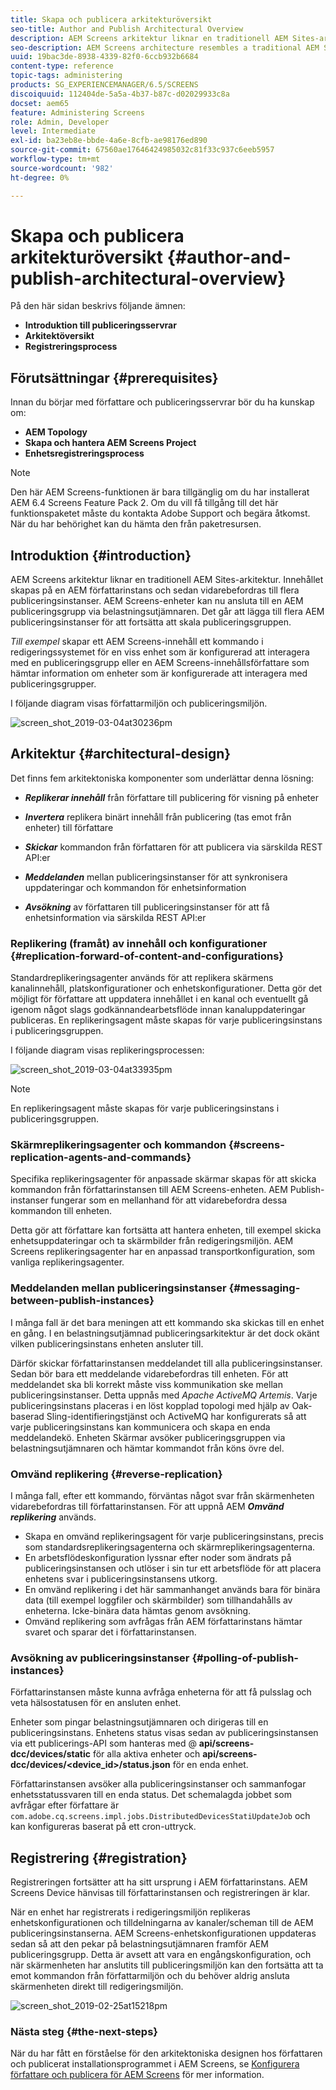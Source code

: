 ```yaml
---
title: Skapa och publicera arkitekturöversikt
seo-title: Author and Publish Architectural Overview
description: AEM Screens arkitektur liknar en traditionell AEM Sites-arkitektur. Innehållet skapas på en AEM författarinstans och sedan vidarebefordras till flera publiceringsinstanser. Följ den här sidan om du vill veta mer om författare och publicera en översikt över arkitekturen.
seo-description: AEM Screens architecture resembles a traditional AEM Sites architecture. Content is authored on an AEM author instance and then forward-replicated to multiple publish instances. Follow this page to learn more on author and publish architectural overview.
uuid: 19bac3de-8938-4339-82f0-6ccb932b6684
content-type: reference
topic-tags: administering
products: SG_EXPERIENCEMANAGER/6.5/SCREENS
discoiquuid: 112404de-5a5a-4b37-b87c-d02029933c8a
docset: aem65
feature: Administering Screens
role: Admin, Developer
level: Intermediate
exl-id: ba23eb8e-bbde-4a6e-8cfb-ae98176ed890
source-git-commit: 67560ae17646424985032c81f33c937c6eeb5957
workflow-type: tm+mt
source-wordcount: '982'
ht-degree: 0%

---
```


# Skapa och publicera arkitekturöversikt {#author-and-publish-architectural-overview}

På den här sidan beskrivs följande ämnen:

* **Introduktion till publiceringsservrar**
* **Arkitektöversikt**
* **Registreringsprocess**

## Förutsättningar {#prerequisites}

Innan du börjar med författare och publiceringsservrar bör du ha kunskap om:

* **AEM Topology**
* **Skapa och hantera AEM Screens Project**
* **Enhetsregistreringsprocess**

>[!NOTE]
>
>Den här AEM Screens-funktionen är bara tillgänglig om du har installerat AEM 6.4 Screens Feature Pack 2. Om du vill få tillgång till det här funktionspaketet måste du kontakta Adobe Support och begära åtkomst. När du har behörighet kan du hämta den från paketresursen.

## Introduktion {#introduction}

AEM Screens arkitektur liknar en traditionell AEM Sites-arkitektur. Innehållet skapas på en AEM författarinstans och sedan vidarebefordras till flera publiceringsinstanser. AEM Screens-enheter kan nu ansluta till en AEM publiceringsgrupp via belastningsutjämnaren. Det går att lägga till flera AEM publiceringsinstanser för att fortsätta att skala publiceringsgruppen.

*Till exempel* skapar ett AEM Screens-innehåll ett kommando i redigeringssystemet för en viss enhet som är konfigurerad att interagera med en publiceringsgrupp eller en AEM Screens-innehållsförfattare som hämtar information om enheter som är konfigurerade att interagera med publiceringsgrupper.

I följande diagram visas författarmiljön och publiceringsmiljön.

![screen_shot_2019-03-04at30236pm](assets/screen_shot_2019-03-04at30236pm.png)

## Arkitektur {#architectural-design}

Det finns fem arkitektoniska komponenter som underlättar denna lösning:

* ***Replikerar innehåll*** från författare till publicering för visning på enheter

* ***Invertera*** replikera binärt innehåll från publicering (tas emot från enheter) till författare
* ***Skickar*** kommandon från författaren för att publicera via särskilda REST API:er
* ***Meddelanden*** mellan publiceringsinstanser för att synkronisera uppdateringar och kommandon för enhetsinformation
* ***Avsökning*** av författaren till publiceringsinstanser för att få enhetsinformation via särskilda REST API:er

### Replikering (framåt) av innehåll och konfigurationer  {#replication-forward-of-content-and-configurations}

Standardreplikeringsagenter används för att replikera skärmens kanalinnehåll, platskonfigurationer och enhetskonfigurationer. Detta gör det möjligt för författare att uppdatera innehållet i en kanal och eventuellt gå igenom något slags godkännandearbetsflöde innan kanaluppdateringar publiceras. En replikeringsagent måste skapas för varje publiceringsinstans i publiceringsgruppen.

I följande diagram visas replikeringsprocessen:

![screen_shot_2019-03-04at33935pm](assets/screen_shot_2019-03-04at33935pm.png)

>[!NOTE]
>
>En replikeringsagent måste skapas för varje publiceringsinstans i publiceringsgruppen.

### Skärmreplikeringsagenter och kommandon  {#screens-replication-agents-and-commands}

Specifika replikeringsagenter för anpassade skärmar skapas för att skicka kommandon från författarinstansen till AEM Screens-enheten. AEM Publish-instanser fungerar som en mellanhand för att vidarebefordra dessa kommandon till enheten.

Detta gör att författare kan fortsätta att hantera enheten, till exempel skicka enhetsuppdateringar och ta skärmbilder från redigeringsmiljön. AEM Screens replikeringsagenter har en anpassad transportkonfiguration, som vanliga replikeringsagenter.

### Meddelanden mellan publiceringsinstanser  {#messaging-between-publish-instances}

I många fall är det bara meningen att ett kommando ska skickas till en enhet en gång. I en belastningsutjämnad publiceringsarkitektur är det dock okänt vilken publiceringsinstans enheten ansluter till.

Därför skickar författarinstansen meddelandet till alla publiceringsinstanser. Sedan bör bara ett meddelande vidarebefordras till enheten. För att meddelandet ska bli korrekt måste viss kommunikation ske mellan publiceringsinstanser. Detta uppnås med *Apache ActiveMQ Artemis*. Varje publiceringsinstans placeras i en löst kopplad topologi med hjälp av Oak-baserad Sling-identifieringstjänst och ActiveMQ har konfigurerats så att varje publiceringsinstans kan kommunicera och skapa en enda meddelandekö. Enheten Skärmar avsöker publiceringsgruppen via belastningsutjämnaren och hämtar kommandot från köns övre del.

### Omvänd replikering {#reverse-replication}

I många fall, efter ett kommando, förväntas något svar från skärmenheten vidarebefordras till författarinstansen. För att uppnå AEM ***Omvänd replikering*** används.

* Skapa en omvänd replikeringsagent för varje publiceringsinstans, precis som standardsreplikeringsagenterna och skärmreplikeringsagenterna.
* En arbetsflödeskonfiguration lyssnar efter noder som ändrats på publiceringsinstansen och utlöser i sin tur ett arbetsflöde för att placera enhetens svar i publiceringsinstansens utkorg.
* En omvänd replikering i det här sammanhanget används bara för binära data (till exempel loggfiler och skärmbilder) som tillhandahålls av enheterna. Icke-binära data hämtas genom avsökning.
* Omvänd replikering som avfrågas från AEM författarinstans hämtar svaret och sparar det i författarinstansen.

### Avsökning av publiceringsinstanser  {#polling-of-publish-instances}

Författarinstansen måste kunna avfråga enheterna för att få pulsslag och veta hälsostatusen för en ansluten enhet.

Enheter som pingar belastningsutjämnaren och dirigeras till en publiceringsinstans. Enhetens status visas sedan av publiceringsinstansen via ett publicerings-API som hanteras med @ **api/screens-dcc/devices/static** för alla aktiva enheter och **api/screens-dcc/devices/&lt;device_id>/status.json** för en enda enhet.

Författarinstansen avsöker alla publiceringsinstanser och sammanfogar enhetsstatussvaren till en enda status. Det schemalagda jobbet som avfrågar efter författare är `com.adobe.cq.screens.impl.jobs.DistributedDevicesStatiUpdateJob` och kan konfigureras baserat på ett cron-uttryck.

## Registrering {#registration}

Registreringen fortsätter att ha sitt ursprung i AEM författarinstans. AEM Screens Device hänvisas till författarinstansen och registreringen är klar.

När en enhet har registrerats i redigeringsmiljön replikeras enhetskonfigurationen och tilldelningarna av kanaler/scheman till de AEM publiceringsinstanserna. AEM Screens-enhetskonfigurationen uppdateras sedan så att den pekar på belastningsutjämnaren framför AEM publiceringsgrupp. Detta är avsett att vara en engångskonfiguration, och när skärmenheten har anslutits till publiceringsmiljön kan den fortsätta att ta emot kommandon från författarmiljön och du behöver aldrig ansluta skärmenheten direkt till redigeringsmiljön.

![screen_shot_2019-02-25at15218pm](assets/screen_shot_2019-02-25at15218pm.png)

### Nästa steg {#the-next-steps}

När du har fått en förståelse för den arkitektoniska designen hos författaren och publicerat installationsprogrammet i AEM Screens, se [Konfigurera författare och publicera för AEM Screens](author-and-publish.md) för mer information.
